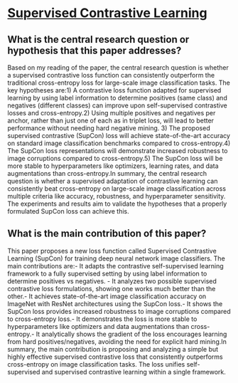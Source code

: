 # [Supervised Contrastive Learning](https://arxiv.org/abs/2004.11362)

## What is the central research question or hypothesis that this paper addresses?

Based on my reading of the paper, the central research question is whether a supervised contrastive loss function can consistently outperform the traditional cross-entropy loss for large-scale image classification tasks. The key hypotheses are:1) A contrastive loss function adapted for supervised learning by using label information to determine positives (same class) and negatives (different classes) can improve upon self-supervised contrastive losses and cross-entropy.2) Using multiple positives and negatives per anchor, rather than just one of each as in triplet loss, will lead to better performance without needing hard negative mining. 3) The proposed supervised contrastive (SupCon) loss will achieve state-of-the-art accuracy on standard image classification benchmarks compared to cross-entropy.4) The SupCon loss representations will demonstrate increased robustness to image corruptions compared to cross-entropy.5) The SupCon loss will be more stable to hyperparameters like optimizers, learning rates, and data augmentations than cross-entropy.In summary, the central research question is whether a supervised adaptation of contrastive learning can consistently beat cross-entropy on large-scale image classification across multiple criteria like accuracy, robustness, and hyperparameter sensitivity. The experiments and results aim to validate the hypotheses that a properly formulated SupCon loss can achieve this.


## What is the main contribution of this paper?

This paper proposes a new loss function called Supervised Contrastive Learning (SupCon) for training deep neural network image classifiers. The main contributions are:- It adapts the contrastive self-supervised learning framework to a fully supervised setting by using label information to determine positives vs negatives. - It analyzes two possible supervised contrastive loss formulations, showing one works much better than the other.- It achieves state-of-the-art image classification accuracy on ImageNet with ResNet architectures using the SupCon loss.- It shows the SupCon loss provides increased robustness to image corruptions compared to cross-entropy loss.- It demonstrates the loss is more stable to hyperparameters like optimizers and data augmentations than cross-entropy.- It analytically shows the gradient of the loss encourages learning from hard positives/negatives, avoiding the need for explicit hard mining.In summary, the main contribution is proposing and analyzing a simple but highly effective supervised contrastive loss that consistently outperforms cross-entropy on image classification tasks. The loss unifies self-supervised and supervised contrastive learning within a single framework.
